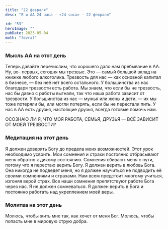 ```yaml
---
title: "22 февраля"
desc: "Я и АА 24 часа - «24 часа» — 22 февраля"

id: "53"
heroImage: ""
pubDate: 2023-05-04
moth: "fevral"
---
```


### Мысль АА на этот день

Теперь давайте перечислим, что хорошего дало нам пребывание в АА. Ну, во-
первых, сегодня мы трезвые. Это — самый большой вклад на книжке любого
алкоголика. Трезвость для нас — как основной капитал в бизнесе, — без неё нет
всего остального. У большинства из нас благодаря трезвости есть работа. Мы
знаем, что если бы не трезвость, нас бы давно с работы выгнали, так что наша
работа зависит от трезвости. У большинства из нас — мужья или жены и дети, —
их мы тоже потеряли бы, или могли потерять, если бы не перестали пить. У нас в
АА есть друзья, настоящие друзья, всегда готовые помочь нам.

ОСОЗНАЮ ЛИ Я, ЧТО МОЯ РАБОТА, СЕМЬЯ, ДРУЗЬЯ — ВСЁ ЗАВИСИТ ОТ МОЕЙ ТРЕЗВОСТИ?

### Медитация на этот день

Я должен доверять Богу до предела моих возможностей. Этот урок необходимо
усвоить. Мои сомнения и страхи постоянно отбрасывают меня обратно к дикому
состоянию. Сомнения сбивают меня с пути, потому что я перестаю верить Богу. Я
должен верить в любовь Бога. Она никогда не подведет меня, но я должен
научиться не подводить её своими сомнениями и страхами. Нам всем предстоит
многому учиться, изгоняя верой страх. Все наши сомнения препятствуют работе
Бога через нас. Я не должен сомневаться. Я должен верить в Бога и постоянно
работать над укреплением моей веры.

### Молитва на этот день

Молюсь, чтобы жить мне так, как хочет от меня Бог. Молюсь, чтобы попасть мне в
мировую струю добра.
